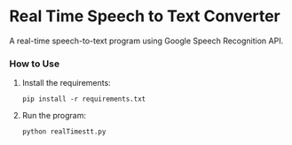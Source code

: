 # Real Time Speech to Text Converter
A real-time speech-to-text program using Google Speech Recognition API.

### How to Use
1. Install the requirements:
   ```
   pip install -r requirements.txt
   ```

2. Run the program:
   ```
   python realTimestt.py
   ```
